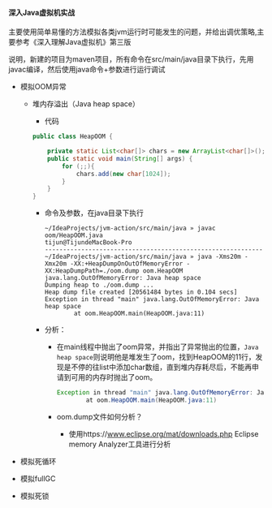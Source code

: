 #### 深入Java虚拟机实战

主要使用简单易懂的方法模拟各类jvm运行时可能发生的问题，并给出调优策略,主要参考《深入理解Java虚拟机》第三版

说明，新建的项目为maven项目，所有命令在src/main/java目录下执行，先用javac编译，然后使用java命令+参数进行运行调试

- 模拟OOM异常

  - 堆内存溢出（Java heap space）

    - 代码

    ```java
    public class HeapOOM {
    
        private static List<char[]> chars = new ArrayList<char[]>();
        public static void main(String[] args) {
            for (;;){
                chars.add(new char[1024]);
            }
        }
    }
    ```

    

    - 命令及参数，在java目录下执行

      ```shell
      ~/IdeaProjects/jvm-action/src/main/java » javac oom/HeapOOM.java                               tijun@TijundeMacBook-Pro
      ------------------------------------------------------------
      ~/IdeaProjects/jvm-action/src/main/java » java -Xms20m -Xmx20m -XX:+HeapDumpOnOutOfMemoryError -XX:HeapDumpPath=./oom.dump oom.HeapOOM
      java.lang.OutOfMemoryError: Java heap space
      Dumping heap to ./oom.dump ...
      Heap dump file created [20561484 bytes in 0.104 secs]
      Exception in thread "main" java.lang.OutOfMemoryError: Java heap space
              at oom.HeapOOM.main(HeapOOM.java:11)
      
      ```

    - 分析：

      - 在main线程中抛出了oom异常，并指出了异常抛出的位置，`Java heap space`则说明他是堆发生了oom，找到HeapOOM的11行，发现是不停的往list中添加char数组，直到堆内存耗尽后，不能再申请到可用的内存时抛出了oom。

        ```java
        Exception in thread "main" java.lang.OutOfMemoryError: Java heap space
                at oom.HeapOOM.main(HeapOOM.java:11)
        ```

      - oom.dump文件如何分析？

        - 使用https://www.eclipse.org/mat/downloads.php Eclipse memory Analyzer工具进行分析

- 模拟死循环

- 模拟fullGC

- 模拟死锁

  

